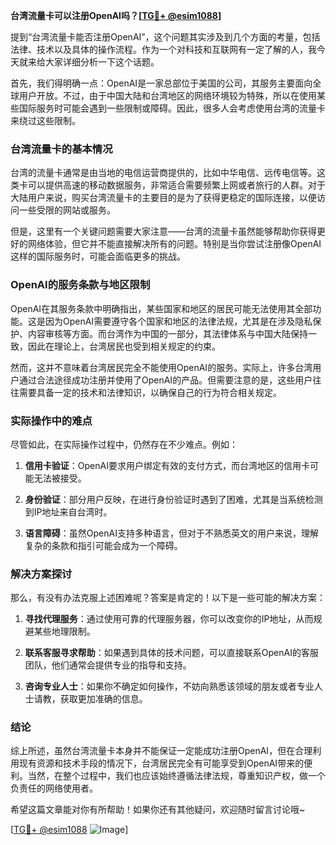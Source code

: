 **台湾流量卡可以注册OpenAI吗？[[TG💪+ @esim1088](https://t.me/s/esim1088)]**

提到“台湾流量卡能否注册OpenAI”，这个问题其实涉及到几个方面的考量，包括法律、技术以及具体的操作流程。作为一个对科技和互联网有一定了解的人，我今天就来给大家详细分析一下这个话题。

首先，我们得明确一点：OpenAI是一家总部位于美国的公司，其服务主要面向全球用户开放。不过，由于中国大陆和台湾地区的网络环境较为特殊，所以在使用某些国际服务时可能会遇到一些限制或障碍。因此，很多人会考虑使用台湾的流量卡来绕过这些限制。

### 台湾流量卡的基本情况

台湾的流量卡通常是由当地的电信运营商提供的，比如中华电信、远传电信等。这类卡可以提供高速的移动数据服务，非常适合需要频繁上网或者旅行的人群。对于大陆用户来说，购买台湾流量卡的主要目的是为了获得更稳定的国际连接，以便访问一些受限的网站或服务。

但是，这里有一个关键问题需要大家注意——台湾的流量卡虽然能够帮助你获得更好的网络体验，但它并不能直接解决所有的问题。特别是当你尝试注册像OpenAI这样的国际服务时，可能会面临更多的挑战。

### OpenAI的服务条款与地区限制

OpenAI在其服务条款中明确指出，某些国家和地区的居民可能无法使用其全部功能。这是因为OpenAI需要遵守各个国家和地区的法律法规，尤其是在涉及隐私保护、内容审核等方面。而台湾作为中国的一部分，其法律体系与中国大陆保持一致，因此在理论上，台湾居民也受到相关规定的约束。

然而，这并不意味着台湾居民完全不能使用OpenAI的服务。实际上，许多台湾用户通过合法途径成功注册并使用了OpenAI的产品。但需要注意的是，这些用户往往需要具备一定的技术和法律知识，以确保自己的行为符合相关规定。

### 实际操作中的难点

尽管如此，在实际操作过程中，仍然存在不少难点。例如：

1. **信用卡验证**：OpenAI要求用户绑定有效的支付方式，而台湾地区的信用卡可能无法被接受。
   
2. **身份验证**：部分用户反映，在进行身份验证时遇到了困难，尤其是当系统检测到IP地址来自台湾时。

3. **语言障碍**：虽然OpenAI支持多种语言，但对于不熟悉英文的用户来说，理解复杂的条款和指引可能会成为一个障碍。

### 解决方案探讨

那么，有没有办法克服上述困难呢？答案是肯定的！以下是一些可能的解决方案：

1. **寻找代理服务**：通过使用可靠的代理服务器，你可以改变你的IP地址，从而规避某些地理限制。

2. **联系客服寻求帮助**：如果遇到具体的技术问题，可以直接联系OpenAI的客服团队，他们通常会提供专业的指导和支持。

3. **咨询专业人士**：如果你不确定如何操作，不妨向熟悉该领域的朋友或者专业人士请教，获取更加准确的信息。

### 结论

综上所述，虽然台湾流量卡本身并不能保证一定能成功注册OpenAI，但在合理利用现有资源和技术手段的情况下，台湾居民完全有可能享受到OpenAI带来的便利。当然，在整个过程中，我们也应该始终遵循法律法规，尊重知识产权，做一个负责任的网络使用者。

希望这篇文章能对你有所帮助！如果你还有其他疑问，欢迎随时留言讨论哦~

[[TG💪+ @esim1088](https://t.me/s/esim1088) ![Image](https://i.postimg.cc/4NQfJmqS/Snipaste-2025-05-13-00-14-12.png)]